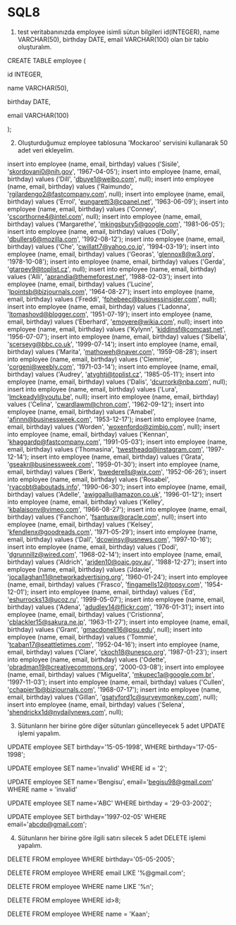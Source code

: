 # SQL8

1. test veritabanınızda employee isimli sütun bilgileri id(INTEGER), name VARCHAR(50), birthday DATE, email VARCHAR(100) olan bir tablo oluşturalım.

CREATE TABLE employee (

  id INTEGER,
  
  name VARCHAR(50),
  
  birthday DATE,
  
  email VARCHAR(100)
  
 );

2. Oluşturduğumuz employee tablosuna 'Mockaroo' servisini kullanarak 50 adet veri ekleyelim.

insert into employee (name, email, birthday) values ('Sisile', 'skordovani0@nih.gov', '1967-04-05');
insert into employee (name, email, birthday) values ('Dill', 'dbuye1@weibo.com', null);
insert into employee (name, email, birthday) values ('Raimundo', 'rgilardengo2@fastcompany.com', null);
insert into employee (name, email, birthday) values ('Errol', 'eungaretti3@cpanel.net', '1963-06-09');
insert into employee (name, email, birthday) values ('Conney', 'cscorthorne4@intel.com', null);
insert into employee (name, email, birthday) values ('Margarethe', 'mkingsbury5@google.com', '1981-06-05');
insert into employee (name, email, birthday) values ('Dolly', 'dbullers6@mozilla.com', '1992-08-12');
insert into employee (name, email, birthday) values ('Che', 'cwillatt7@yahoo.co.jp', '1994-03-19');
insert into employee (name, email, birthday) values ('Georas', 'glennox8@w3.org', '1978-10-08');
insert into employee (name, email, birthday) values ('Gerda', 'gtarpey9@toplist.cz', null);
insert into employee (name, email, birthday) values ('Alli', 'aprandia@themeforest.net', '1988-02-03');
insert into employee (name, email, birthday) values ('Lucine', 'lpointsb@bizjournals.com', '1964-08-27');
insert into employee (name, email, birthday) values ('Freddi', 'fphebeec@businessinsider.com', null);
insert into employee (name, email, birthday) values ('Ladonna', 'ltomashovd@blogger.com', '1951-07-19');
insert into employee (name, email, birthday) values ('Eberhard', 'emoyere@wikia.com', null);
insert into employee (name, email, birthday) values ('Kylynn', 'kiddinsf@comcast.net', '1956-07-07');
insert into employee (name, email, birthday) values ('Sibella', 'scerseyg@bbc.co.uk', '1999-07-14');
insert into employee (name, email, birthday) values ('Marita', 'mathoweh@naver.com', '1959-08-28');
insert into employee (name, email, birthday) values ('Clemmie', 'corgeni@weebly.com', '1971-03-14');
insert into employee (name, email, birthday) values ('Audrey', 'atyghtj@toplist.cz', '1985-05-11');
insert into employee (name, email, birthday) values ('Dalis', 'dcurrork@nba.com', null);
insert into employee (name, email, birthday) values ('Lura', 'lmckeadyl@youtu.be', null);
insert into employee (name, email, birthday) values ('Celina', 'cwardlawm@chron.com', '1962-09-12');
insert into employee (name, email, birthday) values ('Amabel', 'afinnn@businessweek.com', '1953-12-17');
insert into employee (name, email, birthday) values ('Worden', 'woxenfordo@zimbio.com', null);
insert into employee (name, email, birthday) values ('Kennan', 'khaggardp@fastcompany.com', '1991-05-03');
insert into employee (name, email, birthday) values ('Thomasina', 'twestheadq@instagram.com', '1997-12-14');
insert into employee (name, email, birthday) values ('Grata', 'gseakr@businessweek.com', '1959-01-30');
insert into employee (name, email, birthday) values ('Berk', 'bwederells@wix.com', '1952-06-26');
insert into employee (name, email, birthday) values ('Rosabel', 'ryacobt@aboutads.info', '1990-06-30');
insert into employee (name, email, birthday) values ('Adelle', 'awiggallu@amazon.co.uk', '1996-01-12');
insert into employee (name, email, birthday) values ('Kelley', 'kbalaisonv@vimeo.com', '1966-08-27');
insert into employee (name, email, birthday) values ('Fanchon', 'fsantusw@oracle.com', null);
insert into employee (name, email, birthday) values ('Kelsey', 'kfendlenx@goodreads.com', '1971-05-29');
insert into employee (name, email, birthday) values ('Dall', 'dcowinsy@usnews.com', '1997-10-16');
insert into employee (name, email, birthday) values ('Dodi', 'dgrunnillz@wired.com', '1968-02-14');
insert into employee (name, email, birthday) values ('Aldrich', 'ariden10@oaic.gov.au', '1988-12-27');
insert into employee (name, email, birthday) values ('Jdavie', 'jocallaghan11@networkadvertising.org', '1960-01-24');
insert into employee (name, email, birthday) values ('Frasco', 'fingamells12@topsy.com', '1954-12-01');
insert into employee (name, email, birthday) values ('Ed', 'eshurrocks13@ucoz.ru', '1999-05-07');
insert into employee (name, email, birthday) values ('Adena', 'adudley14@flickr.com', '1976-01-31');
insert into employee (name, email, birthday) values ('Cristionna', 'cblackler15@sakura.ne.jp', '1963-11-27');
insert into employee (name, email, birthday) values ('Grant', 'gmacdonell16@psu.edu', null);
insert into employee (name, email, birthday) values ('Tommie', 'tcaban17@seattletimes.com', '1952-04-16');
insert into employee (name, email, birthday) values ('Clare', 'ckoch18@unesco.org', '1987-01-23');
insert into employee (name, email, birthday) values ('Odette', 'obradman19@creativecommons.org', '2000-03-08');
insert into employee (name, email, birthday) values ('Miguelita', 'mkupec1a@google.com.br', '1997-11-03');
insert into employee (name, email, birthday) values ('Cullen', 'cchapier1b@bizjournals.com', '1968-07-17');
insert into employee (name, email, birthday) values ('Gillan', 'gsatyford1c@surveymonkey.com', null);
insert into employee (name, email, birthday) values ('Selena', 'shendrickx1d@nydailynews.com', null);

3. Sütunların her birine göre diğer sütunları güncelleyecek 5 adet UPDATE işlemi yapalım.

UPDATE employee
SET birthday='15-05-1998',
WHERE birthday='17-05-1998';

UPDATE employee
SET name='invalid'
WHERE id = '2';

UPDATE employee
SET name='Bengisu',
    email='begisu98@gmail.com'
WHERE name = 'invalid'

UPDATE employee
SET name='ABC'
WHERE birthday = '29-03-2002';

UPDATE employee
SET birthday='1997-02-05'
WHERE email='abcdp@gmail.com';

4. Sütunların her birine göre ilgili satırı silecek 5 adet DELETE işlemi yapalım.

DELETE FROM employee
WHERE birthday='05-05-2005';

DELETE FROM employee
WHERE email LIKE '%@gmail.com';

DELETE FROM employee
WHERE name LIKE '%n';

DELETE FROM employee
WHERE id>8;

DELETE FROM employee
WHERE name = 'Kaan';

